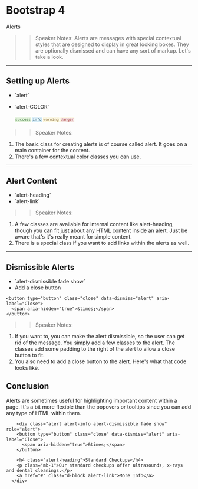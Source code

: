 <!-- .slide: data-state="title" -->
# Bootstrap 4
Alerts

> > Speaker Notes:
Alerts are messages with special contextual styles that are designed to display in great looking boxes. They are optionally dismissed and can have any sort of markup. Let's take a look.

---

## Setting up Alerts

<ul>
	<li class="fragment">`alert`</li>
	<li class="fragment"><p contenteditable>`alert-COLOR`</p>
		<small style="line-height: 220%; vertical-align: text-bottom;">
			<code style="background:#dff0d8; color:#3c763d;
				border: 1px solid #d0e9c6;">success</code>
			<code style="background:#d9edf7; color:#245269;
				 border: 1px solid #bcdff1;">info</code>
			<code style="background:#fcf8e3; color: #8a6d3b;
				 border: 1px solid #faf2cc">warning</code>
			<code style="background:#f2dede; color:#a94442;
				 border: 1px solid #faf2cc; ">danger</code>
		</small>
	</li>
</ul>

> > Speaker Notes:
1. The basic class for creating alerts is of course called alert. It goes on a main container for the content.
2. There's a few contextual color classes you can use.

---

## Alert Content

<ul>
	<li class="fragment">`alert-heading`</li>
	<li class="fragment">`alert-link`</li>
</ul>

> > Speaker Notes:
1. A few classes are available for internal content like alert-heading, though you can fit just about any HTML content inside an alert. Just be aware that's it's really meant for simple content.
1. There is a special class if you want to add links within the alerts as well.

---

## Dismissible Alerts

<ul>
	<li class="fragment">`alert-dismissible fade show`</li>
	<li class="fragment">Add a close button</li>
</ul>

```
<button type="button" class="close" data-dismiss="alert" aria-label="Close">
  <span aria-hidden="true">&times;</span>
</button>
```
<!-- .element: data-trim="true" contenteditable="true" class="fragment" -->

> > Speaker Notes:
1. If you want to, you can make the alert dismissible, so the user can get rid of the message. You simply add a few classes to the alert. The classes add some padding to the right of the alert to allow a close button to fit.
2. You also need to add a close button to the alert. Here's what that code looks like.


## Conclusion
Alerts are sometimes useful for highlighting important content within a page. It's a bit more flexible than the popovers or tooltips since you can add any type of HTML within them.

```
    <div class="alert alert-info alert-dismissible fade show" role="alert">
    <button type="button" class="close" data-dismiss="alert" aria-label="Close">
      <span aria-hidden="true">&times;</span>
    </button>

    <h4 class="alert-heading">Standard Checkups</h4>
    <p class="mb-1">Our standard checkups offer ultrasounds, x-rays and dental cleanings.</p>
    <a href="#" class="d-block alert-link">More Info</a>
  </div>

```
